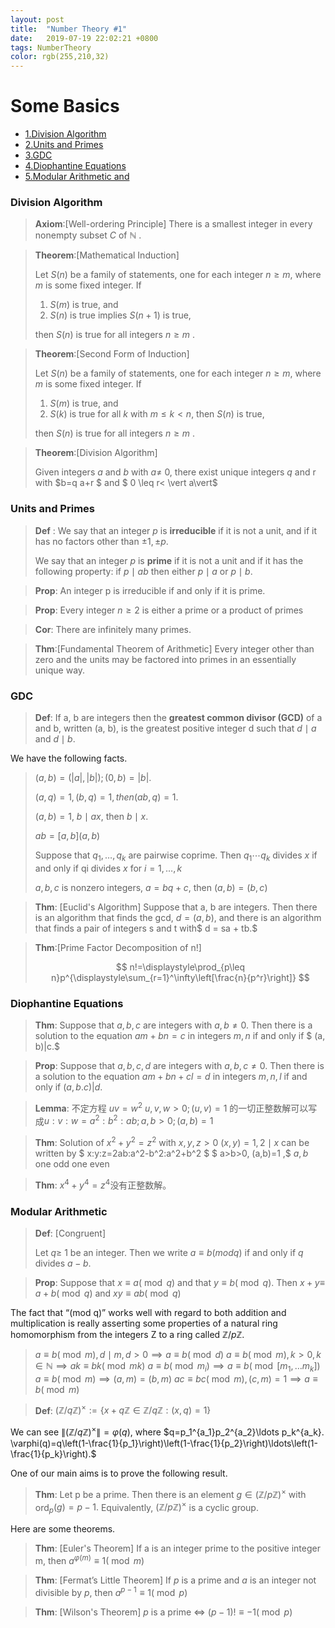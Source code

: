 ```yaml
---
layout: post
title:  "Number Theory #1"
date:   2019-07-19 22:02:21 +0800
tags: NumberTheory
color: rgb(255,210,32)
---
```

# Some Basics 
+ <a href="#1"> 1.Division Algorithm</a>
+ <a href="#2"> 2.Units and Primes</a>
+ <a href="#3"> 3.GDC</a>
+ <a href="#4"> 4.Diophantine Equations</a>
+  <a href="#5">5.Modular Arithmetic and </a>

### <a name="1"> Division Algorithm</a>

>**Axiom**:[Well-ordering Principle]
>There is a smallest integer in every nonempty subset $C$ of $\mathbb{N}$ .


>**Theorem**:[Mathematical Induction]
>
>Let $S(n)$ be a family of statements, one for
each integer $n \geq m,$ where $m$ is some fixed integer. If
>
>1. $S(m)$ is true, and
>2. $S(n)$ is true implies $S(n+1)$ is true,
>
>  then $S(n)$ is true for all integers $n \geq m$ .


>**Theorem**:[Second Form of Induction]
>
>Let $S(n)$ be a family of statements, one for each integer $n \geq m,$ where $m$ is some fixed integer. If
>
>1. $S(m)$ is true, and
>2. $S(k)$ is true for all $k$ with $m\leq k < n$, then $S(n)$ is true,
>
> then $S(n)$ is true for all integers $n \geq m$ .

>**Theorem**:[Division Algorithm]
>
>Given integers $a$ and $b$ with $a \neq$ 0, there exist unique integers $q$ and r with $b=q a+r $ and $ 0 \leq r< \vert a\vert$
>

### <a name="2"> Units and Primes</a>

>**Def** : We say that an integer $p$ is **irreducible** if it is not a unit, and if it has no factors other than $\pm 1, \pm p$.
>
>We say that an integer $p$ is **prime** if it is not a unit and if it has the following property: if $p \mid a b$ then either $p \mid a$ or $p \mid b .$

> **Prop**: An integer p is irreducible if and only if it is prime.

> **Prop**: Every integer $n \geq 2$ is either a prime or a product of primes

> **Cor**: There are infinitely many primes.

> **Thm**:[Fundamental Theorem of Arithmetic] Every integer other than zero and the units may be factored into primes in an essentially unique way.

### <a name="3">GDC</a>

> **Def**: If a, b are integers then the **greatest common divisor (GCD)** of a and b, written (a, b), is the greatest positive integer d such that $d\mid a$ and $d\mid  b$.

We have the following facts.
> $(a,b)=(\vert a\vert,\vert b\vert); (0,b)=\vert b\vert.$
>
> $(a,q)=1, (b,q)=1, then (ab,q)=1.$
>
> $(a,b)=1$, $b\mid ax$, then  $b\mid x.$
>
> $ab=[a,b](a,b)$
>
> Suppose that $q_{1}, \ldots, q_{k}$ are pairwise coprime. Then $q_{1} \cdots q_{k}$ divides $x$ if and only if qi divides $x$ for $i=1, \ldots, k$
>
> $a,b,c$ is nonzero integers, $a=bq+c$, then $(a,b)=(b,c)$

> **Thm**: [Euclid's Algorithm]
> Suppose that a, b are integers. Then there is an algorithm that finds the gcd, $d = (a, b)$, and there is an algorithm that finds a pair of integers s and t with$ d = sa + tb.$ 

> **Thm**:[Prime Factor Decomposition of n!]
>
> 
> $$
> n!=\displaystyle\prod_{p\leq n}p^{\displaystyle\sum_{r=1}^\infty\left[\frac{n}{p^r}\right]}
> $$
>
> 

### <a name= "4">Diophantine Equations</a>

> **Thm**: Suppose that $a, b, c$ are integers with $a, b \neq 0$. Then there is
> a solution to the equation $am + bn = c$ in integers $m, n$ if and only if $ (a, b)|c.$

> **Prop**: 	Suppose that $a, b, c, d$ are integers with $a, b, c \neq 0$. Then there is
> a solution to the equation $am + bn +cl = d$ in integers $m, n, l$ if and only if $(a, b. c)|d$.


> **Lemma**: 不定方程 $uv=w^2\ u,v,w>0; (u,v)=1$ 的一切正整数解可以写成$u:v:w=a^2:b^2:ab; a,b>0; (a,b)=1$ 

> **Thm**: Solution of $x^2+y^2=z^2$ with $x,y,z>0\ (x,y)=1, 2\mid x$ can be written by
> $ x:y:z=2ab:a^2-b^2:a^2+b^2 $ $ a>b>0, (a,b)=1 ,$ $a,b$ one odd one even

> **Thm**: $x^4+y^4=z^4$没有正整数解。

 ###  <a name="5">Modular Arithmetic</a>

> **Def**: [Congruent]
>
> Let $q \geq$ 1 be an integer. Then we write $a \equiv b(mod q)$ if and only if $q$ divides $a - b$.

> **Prop**: Suppose that $x \equiv a(\bmod q)$ and that $y \equiv b(\bmod q) .$ Then $x+y \equiv$
> $a+b(\bmod q)$ and $x y \equiv a b(\bmod q)$

The fact that “(mod q)” works well with regard to both addition and multiplication is really asserting some properties of a natural ring homomorphism from the
integers Z to a ring called $\mathbb{Z}/p\mathbb{Z}$.

> $a\equiv b(\bmod m), d\mid m, d>0 \implies a\equiv b(\bmod d)$
> $a\equiv b(\bmod m), k>0, k\in \mathbb{N} \implies ak\equiv bk(\bmod mk)$
> $a\equiv b(\bmod m_i) \implies a\equiv b(\bmod [m_1,\ldots m_k])$
> $a\equiv b(\bmod m) \implies (a,m)=(b,m)$
> $ac\equiv bc(\bmod m), (c,m)=1 \implies a\equiv b(\bmod m)$

> **Def**: $(\mathbb{Z} / q \mathbb{Z})^{ \times} :=\{x+q \mathbb{Z} \in \mathbb{Z} / q \mathbb{Z} :(x, q)=1\}$

We can see $\|(\mathbb{Z} / q \mathbb{Z})^{ \times}\|=\varphi(q)$, where $q=p_1^{a_1}p_2^{a_2}\ldots p_k^{a_k}. \varphi(q)=q\left(1-\frac{1}{p_1}\right)\left(1-\frac{1}{p_2}\right)\ldots\left(1-\frac{1}{p_k}\right).$

One of our main aims is to prove the following result.

> **Thm**: Let p be a prime. Then there is an element $g \in(\mathbb{Z} / p \mathbb{Z})^{ \times}$ with ord$_{p}(g)=p-1 .$ Equivalently, $(\mathbb{Z} / p \mathbb{Z})^{ \times}$ is a cyclic group.

Here are some theorems.

> **Thm**: [Euler's Theorem]
> If a is an integer prime to the positive integer m, then $a^{\varphi(m)}\equiv1(\bmod m)$

> **Thm**: [Fermat’s Little Theorem]
> If $p$ is a prime and $a$ is an integer not divisible by $p$, then $a^{p-1}\equiv1(\bmod p)$

> **Thm**: [Wilson's Theorem]
> $p$ is a prime $\Leftrightarrow$ $(p-1)!\equiv-1(\bmod p)$

